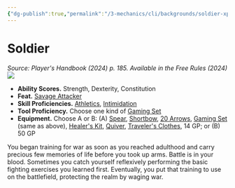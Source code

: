 ```yaml
---
{"dg-publish":true,"permalink":"/3-mechanics/cli/backgrounds/soldier-xphb/","tags":["ttrpg-cli/background","ttrpg-cli/compendium/src/5e/xphb"],"noteIcon":""}
---
```


# Soldier
*Source: Player's Handbook (2024) p. 185. Available in the Free Rules (2024)*  
![](3-Mechanics/CLI/backgrounds/img/soldier.webp#right)

- **Ability Scores.** Strength, Dexterity, Constitution  
- **Feat.** [Savage Attacker](3-Mechanics/CLI/feats/savage-attacker-xphb.md)  
- **Skill Proficiencies.** [Athletics](3-Mechanics/CLI/rules/skills.md#Athletics), [Intimidation](3-Mechanics/CLI/rules/skills.md#Intimidation)  
- **Tool Proficiency.** Choose one kind of [Gaming Set](3-Mechanics/CLI/items/gaming-set-xphb.md)  
- **Equipment.** Choose A or B: (A) [Spear](3-Mechanics/CLI/items/spear-xphb.md), [Shortbow](3-Mechanics/CLI/items/shortbow-xphb.md), [20 Arrows](3-Mechanics/CLI/items/arrow-xphb.md), [Gaming Set](3-Mechanics/CLI/items/gaming-set-xphb.md) (same as above), [Healer's Kit](3-Mechanics/CLI/items/healers-kit-xphb.md), [Quiver](3-Mechanics/CLI/items/quiver-xphb.md), [Traveler's Clothes](3-Mechanics/CLI/items/travelers-clothes-xphb.md), 14 GP; or (B) 50 GP  

You began training for war as soon as you reached adulthood and carry precious few memories of life before you took up arms. Battle is in your blood. Sometimes you catch yourself reflexively performing the basic fighting exercises you learned first. Eventually, you put that training to use on the battlefield, protecting the realm by waging war.